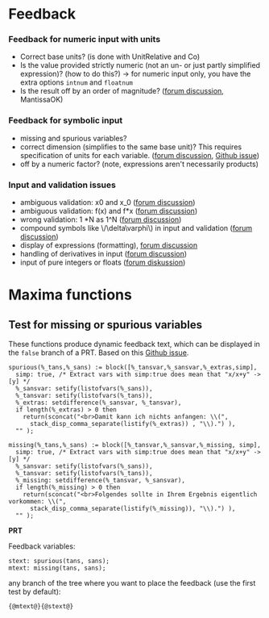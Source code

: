 # Feedback 

### Feedback for numeric input with units

- Correct base units? (is done with UnitRelative and Co)
- Is the value provided strictly numeric (not an un- or just partly simplified expression)? (how to do this?) -> for numeric input only, you have the extra options `intnum` and `floatnum`
- Is the result off by an order of magnitude? ([forum discussion](https://moodle.org/mod/forum/discuss.php?d=414968), MantissaOK)

### Feedback for symbolic input

- missing and spurious variables? 
- correct dimension (simplifies to the same base unit)? This requires specification of units for each variable. ([forum discussion](https://moodle.org/mod/forum/discuss.php?d=406908#p1673135), [Github issue](https://github.com/maths/moodle-qtype_stack/issues/665))
- off by a numeric factor? (note, expressions aren't necessarily products)

### Input and validation issues

- ambiguous validation: x0 and x_0 ([forum discussion](https://moodle.org/mod/forum/discuss.php?d=412362))
- ambiguous validation: f(x) and f*x ([forum discussion](https://moodle.org/mod/forum/discuss.php?d=412082))
- wrong validation: 1 *N as 1^N ([forum discussion](https://moodle.org/mod/forum/discuss.php?d=397717))
- compound symbols like \\/\delta\\varphi\\) in input and validation ([forum discussion](https://moodle.org/mod/forum/discuss.php?d=414174))
- display of expressions (formatting), [forum discussion](https://moodle.org/mod/forum/discuss.php?d=413914)
- handling of derivatives in input ([forum discussion](https://moodle.org/mod/forum/discuss.php?d=413723))
- input of pure integers or floats ([forum diskussion](https://moodle.org/mod/forum/discuss.php?d=405460))

# Maxima functions

## Test for missing or spurious variables

These functions produce dynamic feedback text, which can be displayed in the `false` branch of a PRT. Based on this [Github issue](https://github.com/maths/moodle-qtype_stack/issues/662).
 
```
spurious(%_tans,%_sans) := block([%_tansvar,%_sansvar,%_extras,simp],
  simp: true, /* Extract vars with simp:true does mean that "x/x+y" -> [y] */
  %_sansvar: setify(listofvars(%_sans)),
  %_tansvar: setify(listofvars(%_tans)),
  %_extras: setdifference(%_sansvar, %_tansvar),
  if length(%_extras) > 0 then 
    return(sconcat("<br>Damit kann ich nichts anfangen: \\(",
      stack_disp_comma_separate(listify(%_extras)) , "\\).") ),
  "" );

missing(%_tans,%_sans) := block([%_tansvar,%_sansvar,%_missing, simp],
  simp: true, /* Extract vars with simp:true does mean that "x/x+y" -> [y] */
  %_sansvar: setify(listofvars(%_sans)),
  %_tansvar: setify(listofvars(%_tans)),
  %_missing: setdifference(%_tansvar, %_sansvar),
  if length(%_missing) > 0 then 
    return(sconcat("<br>Folgendes sollte in Ihrem Ergebnis eigentlich vorkommen: \\(",
      stack_disp_comma_separate(listify(%_missing)), "\\).") ),
  "" );
```
**PRT**

Feedback variables: 

```
stext: spurious(tans, sans);
mtext: missing(tans, sans);
```

any branch of the tree where you want to place the feedback (use the first test by default):

```
{@mtext@}{@stext@}
```
